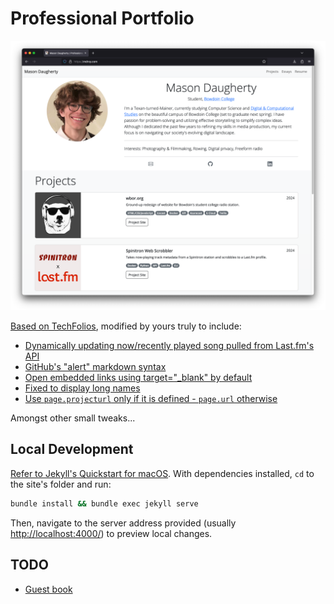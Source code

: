 # Professional Portfolio

![Personal Résume Website](/img/page.png)

[Based on TechFolios](https://techfolios.github.io), modified by yours truly to include:

* [Dynamically updating now/recently played song pulled from Last.fm's API](https://www.last.fm/api/show/user.getRecentTracks)
* [GitHub's "alert" markdown syntax](https://mcraiha.github.io/jekyll/alert/liquid/markdown/template/2018/07/22/jekyll-alerts-aka-colored-boxes.html)
* [Open embedded links using target="_blank" by default](https://github.com/keithmifsud/jekyll-target-blank)
* [Fixed to display long names](https://github.com/techfolios/template/issues/13)
* [Use `page.projecturl` only if it is defined - `page.url` otherwise](https://github.com/mdrxy/mdrxy.com/commit/e8510866c52a1c1e305b2d5afe3129243d6aab1c)

Amongst other small tweaks...

## Local Development

[Refer to Jekyll's Quickstart for macOS](https://jekyllrb.com/docs/installation/macos/). With dependencies installed, `cd` to the site's folder and run:

```sh
bundle install && bundle exec jekyll serve
```

Then, navigate to the server address provided (usually [http://localhost:4000/](http://localhost:4000/)) to preview local changes.

## TODO

* [Guest book](https://indieweb.org/Webmention)

